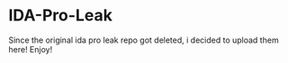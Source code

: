 # IDA-Pro-Leak
Since the original ida pro leak repo got deleted, i decided to upload them here! Enjoy!
